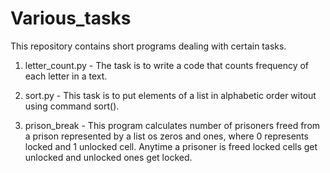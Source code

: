 # Various_tasks
This repository contains short programs dealing with certain tasks.
1. letter_count.py - The task is to write a code that counts frequency of each letter in a text.  
                     
2. sort.py - This task is to put elements of a list in alphabetic order
             witout using command sort().
   
3. prison_break - This program calculates number of prisoners freed from a prison represented by a list
                  os zeros and ones, where 0 represents locked and 1 unlocked cell. Anytime a prisoner is freed
                  locked cells get unlocked and unlocked ones get locked.

